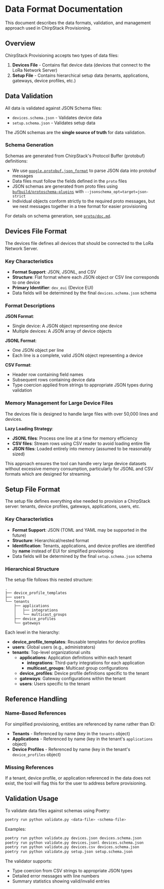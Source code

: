 # Data Format Documentation

This document describes the data formats, validation, and management approach used in ChirpStack Provisioning.

## Overview

ChirpStack Provisioning accepts two types of data files:

1. **Devices File** - Contains flat device data (devices that connect to the LoRa Network Server)
2. **Setup File** - Contains hierarchical setup data (tenants, applications, gateways, device profiles, etc.)

## Data Validation

All data is validated against JSON Schema files:

- `devices.schema.json` - Validates device data
- `setup.schema.json` - Validates setup data

The JSON schemas are the **single source of truth** for data validation.

### Schema Generation

Schemas are generated from ChirpStack's Protocol Buffer (protobuf) definitions:

- We use [`google.protobuf.json_format`](https://googleapis.dev/python/protobuf/latest/google/protobuf/json_format.html) to parse JSON data into protobuf messages
- Data files must follow the fields defined in the `proto` files
- JSON schemas are generated from proto files using [`bufbuild/protoschema-plugins`](https://github.com/bufbuild/protoschema-plugins) with `--jsonschema_opt=target=json-strict`
- Individual objects conform strictly to the required proto messages, but we nest messages together in a tree format for easier provisioning

For details on schema generation, see [`proto/doc.md`](proto/doc.md).

## Devices File Format

The devices file defines all devices that should be connected to the LoRa Network Server.

### Key Characteristics

- **Format Support**: JSON, JSONL, and CSV
- **Structure**: Flat format where each JSON object or CSV line corresponds to one device
- **Primary Identifier**: `dev_eui` (Device EUI)
- Data fields will be determined by the final `devices.schema.json` schema

### Format Descriptions

**JSON Format**:
- Single device: A JSON object representing one device
- Multiple devices: A JSON array of device objects

**JSONL Format**:
- One JSON object per line
- Each line is a complete, valid JSON object representing a device

**CSV Format**:
- Header row containing field names
- Subsequent rows containing device data
- Type coercion applied from strings to appropriate JSON types during validation

### Memory Management for Large Device Files

The devices file is designed to handle large files with over 50,000 lines and devices.

**Lazy Loading Strategy**:
- **JSONL files**: Process one line at a time for memory efficiency
- **CSV files**: Stream rows using CSV reader to avoid loading entire file
- **JSON files**: Loaded entirely into memory (assumed to be reasonably sized)

This approach ensures the tool can handle very large device datasets without excessive memory consumption, particularly for JSONL and CSV formats which are designed for streaming.

## Setup File Format

The setup file defines everything else needed to provision a ChirpStack server: tenants, device profiles, gateways, applications, users, etc.

### Key Characteristics

- **Format Support**: JSON (TOML and YAML may be supported in the future)
- **Structure**: Hierarchical/nested format
- **Identification**: Tenants, applications, and device profiles are identified by **name** instead of EUI for simplified provisioning
- Data fields will be determined by the final `setup.schema.json` schema

### Hierarchical Structure

The setup file follows this nested structure:

```text
.
├── device_profile_templates
├── users
└── tenants
    ├── applications
    │   ├── integrations
    │   └── multicast_groups
    ├── device_profiles
    └── gateways
```

Each level in the hierarchy:
- **device_profile_templates**: Reusable templates for device profiles
- **users**: Global users (e.g., administrators)
- **tenants**: Top-level organizational units
  - **applications**: Application definitions within each tenant
    - **integrations**: Third-party integrations for each application
    - **multicast_groups**: Multicast group configurations
  - **device_profiles**: Device profile definitions specific to the tenant
  - **gateways**: Gateway configurations within the tenant
  - **users**: Users specific to the tenant

## Reference Handling

### Name-Based References

For simplified provisioning, entities are referenced by name rather than ID:

- **Tenants** - Referenced by name (key in the `tenants` object)
- **Applications** - Referenced by name (key in the tenant's `applications` object)
- **Device Profiles** - Referenced by name (key in the tenant's `device_profiles` object)

### Missing References

If a tenant, device profile, or application referenced in the data does not exist, the tool will flag this for the user to address before provisioning.

## Validation Usage

To validate data files against schemas using Poetry:

```bash
poetry run python validate.py <data-file> <schema-file>
```

Examples:
```bash
poetry run python validate.py devices.json devices.schema.json
poetry run python validate.py devices.jsonl devices.schema.json
poetry run python validate.py devices.csv devices.schema.json
poetry run python validate.py setup.json setup.schema.json
```

The validator supports:
- Type coercion from CSV strings to appropriate JSON types
- Detailed error messages with line numbers
- Summary statistics showing valid/invalid entries
